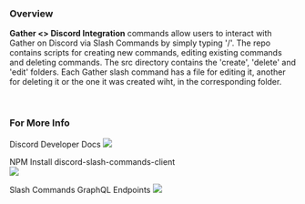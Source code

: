 ### Overview

**Gather <> Discord Integration** commands allow users to interact with Gather on Discord via Slash Commands by simply typing '/'. The repo contains scripts for creating new commands, editing existing commands and deleting commands.
The src directory contains the 'create', 'delete' and 'edit' folders.
Each Gather slash command has a file for editing it, another for deleting it or the one it was created wiht, in the corresponding folder.

<br>

### For More Info

Discord Developer Docs
![](https://discord.com/developers/docs/interactions/slash-commands)

NPM Install discord-slash-commands-client  
![](https://www.npmjs.com/package/discord-slash-commands-client)

Slash Commands GraphQL Endpoints
![](https://txruyrz7z9.execute-api.us-east-1.amazonaws.com/dev/graphql)
